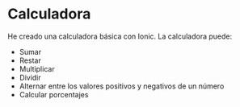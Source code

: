 # Calculadora
He creado una calculadora básica con Ionic. La calculadora puede:
- Sumar
- Restar
- Multiplicar
- Dividir
- Alternar entre los valores positivos y negativos de un número
- Calcular porcentajes
